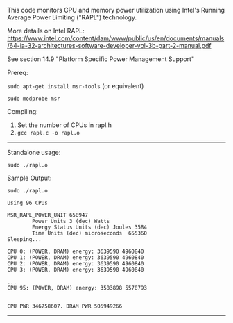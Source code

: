 This code monitors CPU and memory power utilization using Intel's Running Average Power Limiting ("RAPL") technology.

More details on Intel RAPL: https://www.intel.com/content/dam/www/public/us/en/documents/manuals/64-ia-32-architectures-software-developer-vol-3b-part-2-manual.pdf

See section 14.9 "Platform Specific Power Management Support"

Prereq:

  ```sudo apt-get install msr-tools``` (or equivalent)
  
  ```sudo modprobe msr```

Compiling:
1. Set the number of CPUs in rapl.h
2. ```gcc rapl.c -o rapl.o```

---------------------------------------------------
Standalone usage: 

```sudo ./rapl.o```

Sample Output:

```
sudo ./rapl.o

Using 96 CPUs

MSR_RAPL_POWER_UNIT 658947
        Power Units 3 (dec) Watts
        Energy Status Units (dec) Joules 3584
        Time Units (dec) microseconds  655360
Sleeping...

CPU 0: (POWER, DRAM) energy: 3639590 4960840
CPU 1: (POWER, DRAM) energy: 3639590 4960840
CPU 2: (POWER, DRAM) energy: 3639590 4960840
CPU 3: (POWER, DRAM) energy: 3639590 4960840

...
CPU 95: (POWER, DRAM) energy: 3583898 5578793


CPU PWR 346758607. DRAM PWR 505949266

```
---------------------------------------------------
